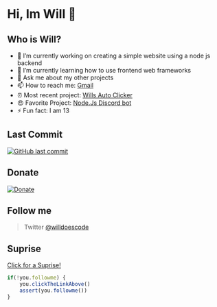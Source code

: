 # Hi, Im Will 🙋

## Who is Will? <br>

* 🔭 I’m currently working on creating a simple website using a node js backend <br>
* 🌱 I’m currently learning how to use frontend web frameworks <br>
* 💬 Ask me about my other projects <br>
* 📫 How to reach me: [Gmail](williamlane923@gmail.com) <br>
* ⏰ Most recent project: [Wills Auto Clicker](https://github.com/pietales/willsautoclick) <br>
* 😍 Favorite Project: [Node.Js Discord bot](https://github.com/pietales/nodebot)
* ⚡ Fun fact: I am 13 <br>

## Last Commit
[![GitHub last commit](https://img.shields.io/github/last-commit/google/skia.svg?style=flat-square)]()

## Donate
[![Donate](https://img.shields.io/badge/$-support-ff69b4.svg?style=flat-square)](https://paypal.me/williamdlane) 

## Follow me
> Twitter [@willdoescode](https://twitter.com/willdoescode)

## Suprise
[Click for a Suprise!](https://www.youtube.com/watch?v=dQw4w9WgXcQ)

```javascript
if(!you.followme) {
    you.clickTheLinkAbove()
    assert(you.followme())
}
```
 
